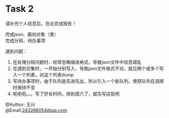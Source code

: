 # Task 2

请补充个人信息后，在此完成报告！

完成json、面向对象（类）  
完成分班、待办事项  

遇到问题：  
1. 在处理分班问题时，经常忽略缩进格式，导致json文件中信息错乱
2. 在遇到交集时，一开始分别写入，导致json文件格式不对，就见两个或多个写入一个列表，对这个列表dump
3. 写待办事项时，由于队列是先进先出，所以引入一个新队列，使原队列在调用时保持不变
4. 呃呃呃。。。写了好长时间，快到周六了，就先写这些吧

@Author:  王兴  
@Email:243286054@qq.com  
